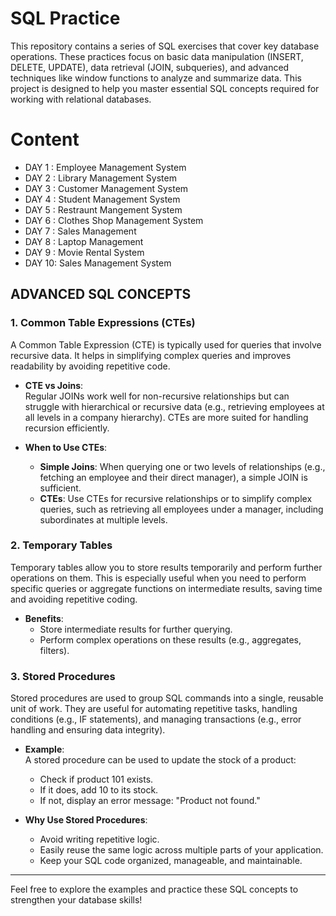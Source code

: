 # SQL Practice

This repository contains a series of SQL exercises that cover key database operations. These practices focus on basic data manipulation (INSERT, DELETE, UPDATE), data retrieval (JOIN, subqueries), and advanced techniques like window functions to analyze and summarize data. This project is designed to help you master essential SQL concepts required for working with relational databases.

# Content
- DAY 1 : Employee Management System
- DAY 2 : Library Management System
- DAY 3 : Customer Management System
- DAY 4 : Student Management System
- DAY 5 : Restraunt Mangement System
- DAY 6 : Clothes Shop Management System
- DAY 7 : Sales Management
- DAY 8 : Laptop Management
- DAY 9 : Movie Rental System
- DAY 10: Sales Management System

## ADVANCED SQL CONCEPTS

### 1. **Common Table Expressions (CTEs)**  
A Common Table Expression (CTE) is typically used for queries that involve recursive data. It helps in simplifying complex queries and improves readability by avoiding repetitive code.

- **CTE vs Joins**:  
  Regular JOINs work well for non-recursive relationships but can struggle with hierarchical or recursive data (e.g., retrieving employees at all levels in a company hierarchy). CTEs are more suited for handling recursion efficiently.
  
- **When to Use CTEs**:  
  - **Simple Joins**: When querying one or two levels of relationships (e.g., fetching an employee and their direct manager), a simple JOIN is sufficient.  
  - **CTEs**: Use CTEs for recursive relationships or to simplify complex queries, such as retrieving all employees under a manager, including subordinates at multiple levels.

### 2. **Temporary Tables**  
Temporary tables allow you to store results temporarily and perform further operations on them. This is especially useful when you need to perform specific queries or aggregate functions on intermediate results, saving time and avoiding repetitive coding.

- **Benefits**:  
  - Store intermediate results for further querying.  
  - Perform complex operations on these results (e.g., aggregates, filters).

### 3. **Stored Procedures**  
Stored procedures are used to group SQL commands into a single, reusable unit of work. They are useful for automating repetitive tasks, handling conditions (e.g., IF statements), and managing transactions (e.g., error handling and ensuring data integrity).

- **Example**:  
  A stored procedure can be used to update the stock of a product:
  - Check if product 101 exists.
  - If it does, add 10 to its stock.
  - If not, display an error message: "Product not found."

- **Why Use Stored Procedures**:  
  - Avoid writing repetitive logic.
  - Easily reuse the same logic across multiple parts of your application.
  - Keep your SQL code organized, manageable, and maintainable.

---

Feel free to explore the examples and practice these SQL concepts to strengthen your database skills!


